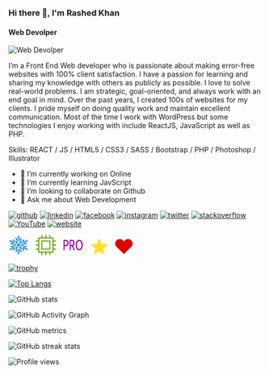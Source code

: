 ### Hi there 👋, I'm Rashed Khan
#### Web Devolper
![Web Devolper](https://scontent.fdac22-1.fna.fbcdn.net/v/t39.30808-6/290755589_160480476493044_3117773639927166698_n.jpg?stp=dst-jpg_s960x960&_nc_cat=101&ccb=1-7&_nc_sid=e3f864&_nc_ohc=0Se5Aar_tyQAX92t6ks&_nc_ht=scontent.fdac22-1.fna&oh=00_AfAQH8cocMMURY4vj03-w95zQsrIk7C-GjYSctgtIsuqQA&oe=6388CB5B)

I’m a Front End Web developer who is passionate about making error-free websites with 100% client satisfaction. I have a passion for learning and sharing my knowledge with others as publicly as possible. I love to solve real-world problems. I am strategic, goal-oriented, and always work with an end goal in mind. Over the past years, I created 100s of websites for my clients. I pride myself on doing quality work and maintain excellent communication. Most of the time I work with WordPress but some technologies I enjoy working with include ReactJS, JavaScript as well as PHP.

Skills: REACT / JS / HTML5 / CSS3 / SASS / Bootstrap / PHP / Photoshop / Illustrator

- 🔭 I’m currently working on Online 
- 🌱 I’m currently learning JavScript 
- 👯 I’m looking to collaborate on Github 
- 💬 Ask me about Web Development  


[<img src='https://cdn.jsdelivr.net/npm/simple-icons@3.0.1/icons/github.svg' alt='github' height='40'>](https://github.com/tawsif344)  [<img src='https://cdn.jsdelivr.net/npm/simple-icons@3.0.1/icons/linkedin.svg' alt='linkedin' height='40'>](https://www.linkedin.com/in/tawsif344/)  [<img src='https://cdn.jsdelivr.net/npm/simple-icons@3.0.1/icons/facebook.svg' alt='facebook' height='40'>](https://www.facebook.com/tawsif0130)  [<img src='https://cdn.jsdelivr.net/npm/simple-icons@3.0.1/icons/instagram.svg' alt='instagram' height='40'>](https://www.instagram.com/tawsif344/)  [<img src='https://cdn.jsdelivr.net/npm/simple-icons@3.0.1/icons/twitter.svg' alt='twitter' height='40'>](https://twitter.com/tawsiff344)  [<img src='https://cdn.jsdelivr.net/npm/simple-icons@3.0.1/icons/stackoverflow.svg' alt='stackoverflow' height='40'>](https://stackoverflow.com/users/tawsif869)  [<img src='https://cdn.jsdelivr.net/npm/simple-icons@3.0.1/icons/youtube.svg' alt='YouTube' height='40'>](https://www.youtube.com/channel/MusicbdOfficial)  [<img src='https://cdn.jsdelivr.net/npm/simple-icons@3.0.1/icons/icloud.svg' alt='website' height='40'>](tawsif/official)  

<a href='https://archiveprogram.github.com/'><img src='https://raw.githubusercontent.com/acervenky/animated-github-badges/master/assets/acbadge.gif' width='40' height='40'></a> <a href='https://docs.github.com/en/developers'><img src='https://raw.githubusercontent.com/acervenky/animated-github-badges/master/assets/devbadge.gif' width='40' height='40'></a> <a href='https://github.com/pricing'><img src='https://raw.githubusercontent.com/acervenky/animated-github-badges/master/assets/pro.gif' width='40' height='40'></a> <a href='https://stars.github.com/'><img src='https://raw.githubusercontent.com/acervenky/animated-github-badges/master/assets/starbadge.gif' width='35' height='35'></a> <a href='https://docs.github.com/en/github/supporting-the-open-source-community-with-github-sponsors'><img src='https://raw.githubusercontent.com/acervenky/animated-github-badges/master/assets/sponsorbadge.gif' width='35' height='35'></a> 

[![trophy](https://github-profile-trophy.vercel.app/?username=tawsif344)](https://github.com/ryo-ma/github-profile-trophy)

[![Top Langs](https://github-readme-stats.vercel.app/api/top-langs/?username=tawsif344)](https://github.com/anuraghazra/github-readme-stats)

![GitHub stats](https://github-readme-stats.vercel.app/api?username=tawsif344&show_icons=true)  

![GitHub Activity Graph](https://activity-graph.herokuapp.com/graph?username=tawsif344)  

![GitHub metrics](https://metrics.lecoq.io/tawsif344)  

![GitHub streak stats](https://streak-stats.demolab.com/?user=tawsif344)  

![Profile views](https://gpvc.arturio.dev/tawsif344)  
